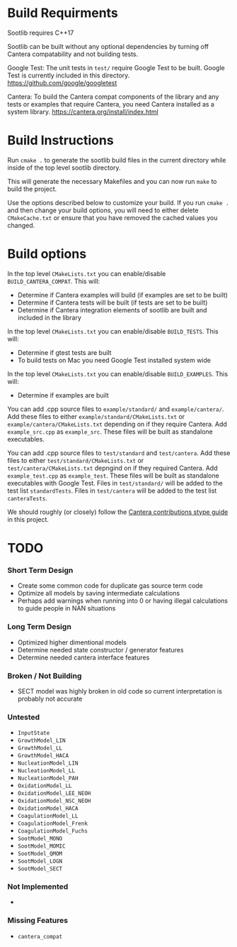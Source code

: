 # Build Requirments

Sootlib requires C++17

Sootlib can be built without any optional dependencies by turning off Cantera compatability and not building tests.

Google Test: The unit tests in `test/` require Google Test to be built. Google Test is currently included in this
directory. https://github.com/google/googletest

Cantera: To build the Cantera compat components of the library and any tests or examples that require Cantera, you need
Cantera installed as a system library. https://cantera.org/install/index.html

# Build Instructions

Run `cmake .` to generate the sootlib build files in the current directory while inside of the top level sootlib directory.

This will generate the necessary Makefiles and you can now run `make` to build the project.

Use the options described below to customize your build. If you run `cmake .` and then change your build options, you will
need to either delete `CMakeCache.txt` or ensure that you have removed the cached values you changed.

# Build options

In the top level `CMakeLists.txt` you can enable/disable `BUILD_CANTERA_COMPAT`. This will:
* Determine if Cantera examples will build (if examples are set to be built)
* Determine if Cantera tests will be built (if tests are set to be built)
* Determine if Cantera integration elements of sootlib are built and included in the library

In the top level `CMakeLists.txt` you can enable/disable `BUILD_TESTS`. This will:
* Determine if gtest tests are built
* To build tests on Mac you need Google Test installed system wide

In the top level `CMakeLists.txt` you can enable/disable `BUILD_EXAMPLES`. This will:
* Determine if examples are built

You can add .cpp source files to `example/standard/` and `example/cantera/`. Add these files to either
`example/standard/CMakeLists.txt` or `example/cantera/CMakeLists.txt` depending on if they require Cantera. Add
`example_src.cpp` as `example_src`. These files will be built as standalone executables.

You can add .cpp source files to `test/standard` and `test/cantera`. Add these files to either
`test/standard/CMakeLists.txt` or `test/cantera/CMakeLists.txt` depngind on if they required Cantera. Add
`example_test.cpp` as `example_test`. These files will be built as standalone executables with Google Test. Files in
`test/standard/` will be added to the test list `standardTests`. Files in `test/cantera` will be added to the test list
`canteraTests`.

We should roughly (or closely) follow the [Cantera contributions stype guide](https://github.com/Cantera/cantera/blob/main/CONTRIBUTING.md)
in this project.

# TODO

### Short Term Design

* Create some common code for duplicate gas source term code
* Optimize all models by saving intermediate calculations
* Perhaps add warnings when running into 0 or having illegal calculations to guide people in NAN situations
  
### Long Term Design

* Optimized higher dimentional models
* Determine needed state constructor / generator features
* Determine needed cantera interface features

### Broken / Not Building

* SECT model was highly broken in old code so current interpretation is probably not accurate

### Untested

* `InputState`
* `GrowthModel_LIN`
* `GrowthModel_LL`
* `GrowthModel_HACA`
* `NucleationModel_LIN`
* `NucleationModel_LL`
* `NucleationModel_PAH`
* `OxidationModel_LL`
* `OxidationModel_LEE_NEOH`
* `OxidationModel_NSC_NEOH`
* `OxidationModel_HACA`
* `CoagulationModel_LL`
* `CoagulationModel_Frenk`
* `CoagulationModel_Fuchs`
* `SootModel_MONO`
* `SootModel_MOMIC`
* `SootModel_QMOM`
* `SootModel_LOGN`
* `SootModel_SECT`

### Not Implemented

*

### Missing Features

* `cantera_compat`
